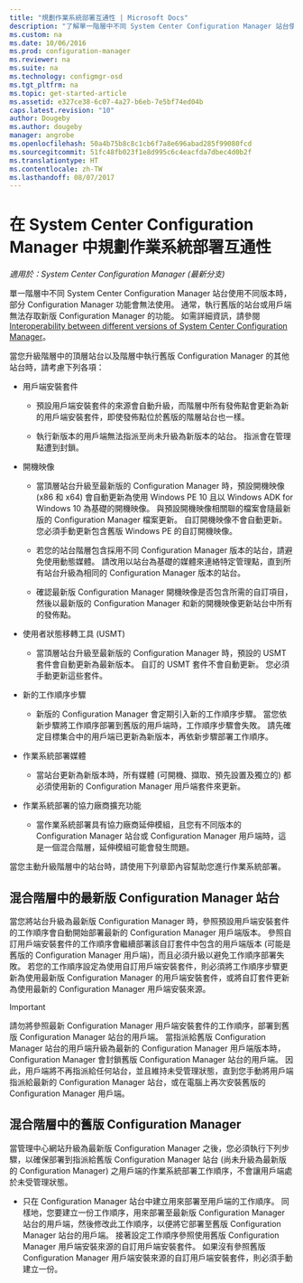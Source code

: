 ```yaml
---
title: "規劃作業系統部署互通性 | Microsoft Docs"
description: "了解單一階層中不同 System Center Configuration Manager 站台使用不同版本時的互通性問題。"
ms.custom: na
ms.date: 10/06/2016
ms.prod: configuration-manager
ms.reviewer: na
ms.suite: na
ms.technology: configmgr-osd
ms.tgt_pltfrm: na
ms.topic: get-started-article
ms.assetid: e327ce38-6c07-4a27-b6eb-7e5bf74ed04b
caps.latest.revision: "10"
author: Dougeby
ms.author: dougeby
manager: angrobe
ms.openlocfilehash: 50a4b75b8c8c1cb6f7a8e696abad285f99080fcd
ms.sourcegitcommit: 51fc48fb023f1e8d995c6c4eacfda7dbec4d0b2f
ms.translationtype: HT
ms.contentlocale: zh-TW
ms.lasthandoff: 08/07/2017
---
```

# <a name="planning-for-operating-system-deployment-interoperability-in-system-center-configuration-manager"></a>在 System Center Configuration Manager 中規劃作業系統部署互通性

*適用於：System Center Configuration Manager (最新分支)*

單一階層中不同 System Center Configuration Manager 站台使用不同版本時，部分 Configuration Manager 功能會無法使用。 通常，執行舊版的站台或用戶端無法存取新版 Configuration Manager 的功能。 如需詳細資訊，請參閱 [Interoperability between different versions of System Center Configuration Manager](../../core/plan-design/hierarchy/interoperability-between-different-versions.md)。  

 當您升級階層中的頂層站台以及階層中執行舊版 Configuration Manager 的其他站台時，請考慮下列各項：  

-   用戶端安裝套件  

    -   預設用戶端安裝套件的來源會自動升級，而階層中所有發佈點會更新為新的用戶端安裝套件，即使發佈點位於舊版的階層站台也一樣。  

    -   執行新版本的用戶端無法指派至尚未升級為新版本的站台。 指派會在管理點遭到封鎖。  

-   開機映像  

    -   當頂層站台升級至最新版的 Configuration Manager 時，預設開機映像 (x86 和 x64) 會自動更新為使用 Windows PE 10 且以 Windows ADK for Windows 10 為基礎的開機映像。 與預設開機映像相關聯的檔案會隨最新版的 Configuration Manager 檔案更新。 自訂開機映像不會自動更新。 您必須手動更新包含舊版 Windows PE 的自訂開機映像。  

    -   若您的站台階層包含採用不同 Configuration Manager 版本的站台，請避免使用動態媒體。 請改用以站台為基礎的媒體來連絡特定管理點，直到所有站台升級為相同的 Configuration Manager 版本的站台。  

    -   確認最新版 Configuration Manager 開機映像是否包含所需的自訂項目，然後以最新版的 Configuration Manager 和新的開機映像更新站台中所有的發佈點。  

-   使用者狀態移轉工具 (USMT)  

    -   當頂層站台升級至最新版的 Configuration Manager 時，預設的 USMT 套件會自動更新為最新版本。 自訂的 USMT 套件不會自動更新。 您必須手動更新這些套件。  

-   新的工作順序步驟  

    -   新版的 Configuration Manager 會定期引入新的工作順序步驟。 當您依新步驟將工作順序部署到舊版的用戶端時，工作順序步驟會失敗。 請先確定目標集合中的用戶端已更新為新版本，再依新步驟部署工作順序。  

-   作業系統部署媒體  

    -   當站台更新為新版本時，所有媒體 (可開機、擷取、預先設置及獨立的) 都必須使用新的 Configuration Manager 用戶端套件來更新。  

-   作業系統部署的協力廠商擴充功能  

    -   當作業系統部署具有協力廠商延伸模組，且您有不同版本的 Configuration Manager 站台或 Configuration Manager 用戶端時，這是一個混合階層，延伸模組可能會發生問題。  

 當您主動升級階層中的站台時，請使用下列章節內容幫助您進行作業系統部署。  

## <a name="latest-version-of-configuration-manager-sites-in-a-mixed-hierarchy"></a>混合階層中的最新版 Configuration Manager 站台  
 當您將站台升級為最新版 Configuration Manager 時，參照預設用戶端安裝套件的工作順序會自動開始部署最新的 Configuration Manager 用戶端版本。 參照自訂用戶端安裝套件的工作順序會繼續部署該自訂套件中包含的用戶端版本 (可能是舊版的 Configuration Manager 用戶端)，而且必須升級以避免工作順序部署失敗。 若您的工作順序設定為使用自訂用戶端安裝套件，則必須將工作順序步驟更新為使用最新版 Configuration Manager 的用戶端安裝套件，或將自訂套件更新為使用最新的 Configuration Manager 用戶端安裝來源。  

> [!IMPORTANT]  
>  請勿將參照最新 Configuration Manager 用戶端安裝套件的工作順序，部署到舊版 Configuration Manager 站台的用戶端。 當指派給舊版 Configuration Manager 站台的用戶端升級為最新的 Configuration Manager 用戶端版本時，Configuration Manager 會封鎖舊版 Configuration Manager 站台的用戶端。 因此，用戶端將不再指派給任何站台，並且維持未受管理狀態，直到您手動將用戶端指派給最新的 Configuration Manager 站台，或在電腦上再次安裝舊版的 Configuration Manager 用戶端。  

## <a name="older-versions-of-configuration-manager-in-a-mixed-hierarchy"></a>混合階層中的舊版 Configuration Manager  
 當管理中心網站升級為最新版 Configuration Manager 之後，您必須執行下列步驟，以確保部署到指派給舊版 Configuration Manager 站台 (尚未升級為最新版的 Configuration Manager) 之用戶端的作業系統部署工作順序，不會讓用戶端處於未受管理狀態。  

-   只在 Configuration Manager 站台中建立用來部署至用戶端的工作順序。 同樣地，您要建立一份工作順序，用來部署至最新版 Configuration Manager 站台的用戶端，然後修改此工作順序，以便將它部署至舊版 Configuration Manager 站台的用戶端。 接著設定工作順序參照使用舊版 Configuration Manager 用戶端安裝來源的自訂用戶端安裝套件。 如果沒有參照舊版 Configuration Manager 用戶端安裝來源的自訂用戶端安裝套件，則必須手動建立一份。  
